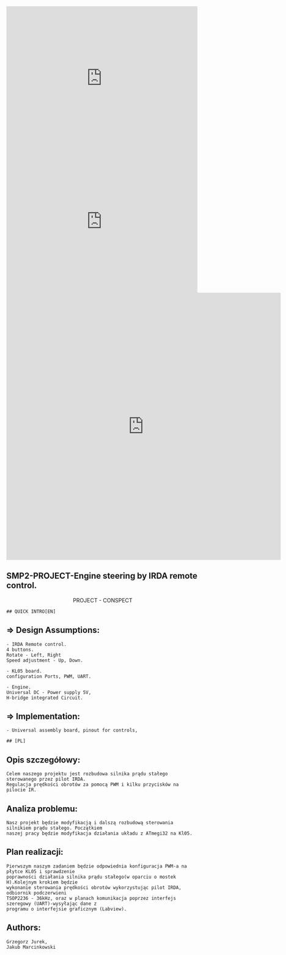 <embed src="https://github.com/jmarcin141/SMP2-PROJECT-/blob/master/attachments/KONSPEKT.pdf" width="500" height="375" type="application/pdf">
 
<embed src="https://github.com/jmarcin141/SMP2-PROJECT-/blob/master/attachments/KONSPEKT.pdf" width="500" height="375">

<iframe src="https://github.com/jmarcin141/SMP2-PROJECT-/blob/master/attachments/KONSPEKT.pdf&embedded=true" style="width:718px; height:700px;" frameborder="0"></iframe>

## SMP2-PROJECT-Engine steering by IRDA remote control. 
<p align="center">
PROJECT - CONSPECT
</p>

	## QUICK INTRO[EN]
## => Design Assumptions:
	- IRDA Remote control.
	4 buttons. 
	Rotate - Left, Right
	Speed adjustment - Up, Down.

	- KL05 board.
	configuration Ports, PWM, UART.

	- Engine.
	Universal DC - Power supply 5V,
	H-bridge integrated Circuit.

## => Implementation:
	- Universal assembly board, pinout for controls, 
	
	## [PL]	
	

	
## Opis szczegółowy:
	Celem naszego projektu jest rozbudowa silnika prądu stałego sterowanego przez pilot IRDA.
	Regulacja prędkości obrotów za pomocą PWM i kilku przycisków na pilocie IR.

## Analiza problemu:
	
	Nasz projekt będzie modyfikacją i dalszą rozbudową sterowania silnikiem prądu stałego. Początkiem
	naszej pracy będzie modyfikacja działania układu z ATmegi32 na Kl05.




## Plan realizacji:
	Pierwszym naszym zadaniem będzie odpowiednia konfiguracja PWM-a na płytce KL05 i sprawdzenie
	poprawności działania silnika prądu stałego(w oparciu o mostek H).Kolejnym krokiem będzie
	wykonanie sterowania prędkości obrotów wykorzystując pilot IRDA, odbiornik podczerwieni
	TSOP2236 - 36kHz, oraz w planach komunikacja poprzez interfejs szeregowy (UART)-wysyłając dane z
	programu o interfejsie graficznym (Labview).


## Authors:
	Grzegorz Jurek,
	Jakub Marcinkowski
		 
